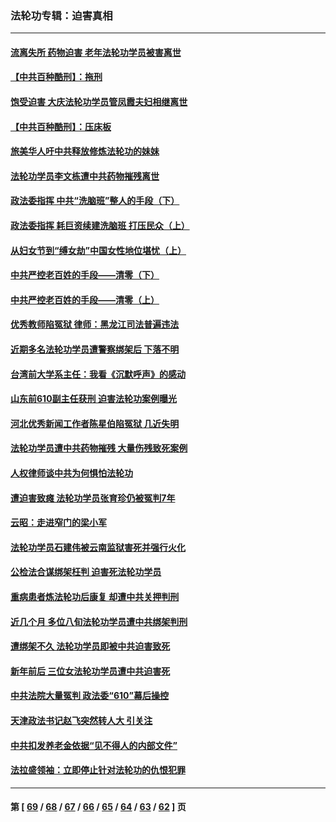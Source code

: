 ### 法轮功专辑：迫害真相
---
#### [流离失所 药物迫害 老年法轮功学员被害离世](../../pages/nf4379/n13660094.md?03220430) 
#### [【中共百种酷刑】：拖刑](../../pages/nf4379/n13656048.md?03220430) 
#### [饱受迫害 大庆法轮功学员管凤霞夫妇相继离世](../../pages/nf4379/n13653590.md?03220430) 
#### [【中共百种酷刑】：压床板](../../pages/nf4379/n13647678.md?03220430) 
#### [旅美华人吁中共释放修炼法轮功的妹妹](../../pages/nf4379/n13650621.md?03220430) 
#### [法轮功学员李文栋遭中共药物摧残离世](../../pages/nf4379/n13645413.md?03220430) 
#### [政法委指挥 中共“洗脑班”整人的手段（下）](../../pages/nf4379/n13642928.md?03220430) 
#### [政法委指挥 耗巨资续建洗脑班 打压民众（上）](../../pages/nf4379/n13636730.md?03220430) 
#### [从妇女节到“缚女劫”中国女性地位堪忧（上）](../../pages/nf4379/n13639944.md?03220430) 
#### [中共严控老百姓的手段——清零（下）](../../pages/nf4379/n13628364.md?03220430) 
#### [中共严控老百姓的手段——清零（上）](../../pages/nf4379/n13623997.md?03220430) 
#### [优秀教师陷冤狱 律师：黑龙江司法普遍违法](../../pages/nf4379/n13619136.md?03220430) 
#### [近期多名法轮功学员遭警察绑架后 下落不明](../../pages/nf4379/n13616482.md?03220430) 
#### [台湾前大学系主任：我看《沉默呼声》的感动](../../pages/nf4379/n13616864.md?03220430) 
#### [山东前610副主任获刑 迫害法轮功案例曝光](../../pages/nf4379/n13613775.md?03220430) 
#### [河北优秀新闻工作者陈星伯陷冤狱 几近失明](../../pages/nf4379/n13611204.md?03220430) 
#### [法轮功学员遭中共药物摧残 大量伤残致死案例](../../pages/nf4379/n13604789.md?03220430) 
#### [人权律师谈中共为何惧怕法轮功](../../pages/nf4379/n13601990.md?03220430) 
#### [遭迫害致瘫 法轮功学员张育珍仍被冤判7年](../../pages/nf4379/n13565875.md?03220430) 
#### [云昭：走进窄门的梁小军](../../pages/nf4379/n13605425.md?03220430) 
#### [法轮功学员石建伟被云南监狱害死并强行火化](../../pages/nf4379/n13599603.md?03220430) 
#### [公检法合谋绑架枉判 迫害死法轮功学员](../../pages/nf4379/n13596338.md?03220430) 
#### [重病患者炼法轮功后康复 却遭中共关押判刑](../../pages/nf4379/n13593948.md?03220430) 
#### [近几个月 多位八旬法轮功学员遭中共绑架判刑](../../pages/nf4379/n13591671.md?03220430) 
#### [遭绑架不久 法轮功学员即被中共迫害致死](../../pages/nf4379/n13587121.md?03220430) 
#### [新年前后 三位女法轮功学员遭中共迫害死](../../pages/nf4379/n13584573.md?03220430) 
#### [中共法院大量冤判 政法委“610”幕后操控](../../pages/nf4379/n13578342.md?03220430) 
#### [天津政法书记赵飞突然转人大 引关注](../../pages/nf4379/n13578965.md?03220430) 
#### [中共扣发养老金依据“见不得人的内部文件”](../../pages/nf4379/n13576363.md?03220430) 
#### [法拉盛领袖：立即停止针对法轮功的仇恨犯罪](../../pages/nf4379/n13575222.md?03220430) 

---
#### 第 [ [69](./69.md?03220430) / [68](./68.md?03220430) / [67](./67.md?03220430) / [66](./66.md?03220430) / [65](./65.md?03220430) / [64](./64.md?03220430) / [63](./63.md?03220430) / [62](./62.md?03220430) ] 页
